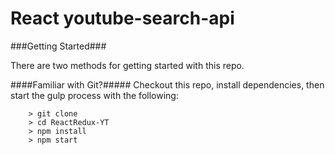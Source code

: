 # React youtube-search-api


###Getting Started###

There are two methods for getting started with this repo.

####Familiar with Git?#####
Checkout this repo, install dependencies, then start the gulp process with the following:

```
	> git clone
	> cd ReactRedux-YT
	> npm install
	> npm start
```
